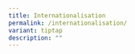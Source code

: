 ```yaml
---
title: Internationalisation
permalink: /internationalisation/
variant: tiptap
description: ""
---
```

<p></p>